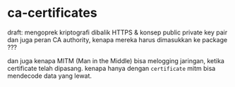 # ca-certificates

draft: mengoprek kriptografi dibalik HTTPS & konsep public private key pair dan juga peran CA authority, kenapa mereka harus dimasukkan ke package ??? 

dan juga kenapa MITM (Man in the Middle) bisa melogging jaringan, ketika certificate telah dipasang. kenapa hanya dengan `certificate` mitm bisa mendecode data yang lewat.